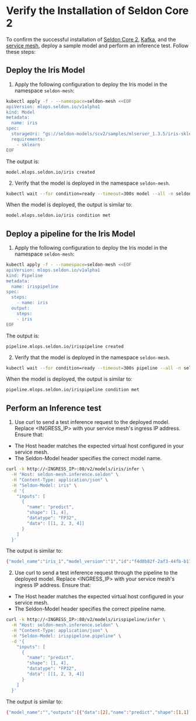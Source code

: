 # Verify the Installation of Seldon Core 2

To confirm the successful installation of [Seldon Core 2](/docs-gb/installation/production-environment/README.md), [Kafka](/docs-gb/installation/production-environment/kafka/), and the [service mesh](/docs-gb/installation/production-environment/ingress-controller/istio.md), deploy a sample model and perform an inference test. Follow these steps:

## Deploy the Iris Model

1. Apply the following configuration to deploy the Iris model in the namespace `seldon-mesh`:

```bash
kubectl apply -f - --namespace=seldon-mesh <<EOF
apiVersion: mlops.seldon.io/v1alpha1
kind: Model
metadata:
  name: iris
spec:
  storageUri: "gs://seldon-models/scv2/samples/mlserver_1.3.5/iris-sklearn"
  requirements:
    - sklearn
EOF

```
The output is:
```
model.mlops.seldon.io/iris created
```
2. Verify that the model is deployed in the namespace `seldon-mesh`.
 ```bash
 kubectl wait --for condition=ready --timeout=300s model --all -n seldon-mesh
 ```
 When the model is deployed, the output is similar to:
 ```bash
 model.mlops.seldon.io/iris condition met
 ```  
## Deploy a pipeline for the Iris Model

1. Apply the following configuration to deploy the Iris model in the namespace `seldon-mesh`:

```bash
kubectl apply -f - --namespace=seldon-mesh <<EOF
apiVersion: mlops.seldon.io/v1alpha1
kind: Pipeline
metadata:
  name: irispipeline
spec:
  steps:
    - name: iris
  output:
    steps:
    - iris
EOF
```
The output is:
```
pipeline.mlops.seldon.io/irispipeline created
```
2. Verify that the model is deployed in the namespace `seldon-mesh`.
 ```bash
 kubectl wait --for condition=ready --timeout=300s pipeline --all -n seldon-mesh
 ```
 When the model is deployed, the output is similar to:
 ```bash
 pipeline.mlops.seldon.io/irispipeline condition met
 ``` 

## Perform an Inference test

1. Use curl to send a test inference request to the deployed model. Replace <INGRESS_IP> with your service mesh's ingress IP address.
Ensure that:
* The Host header matches the expected virtual host configured in your service mesh.
* The Seldon-Model header specifies the correct model name.

```bash
curl -k http://<INGRESS_IP>:80/v2/models/iris/infer \
  -H "Host: seldon-mesh.inference.seldon" \
  -H "Content-Type: application/json" \
  -H "Seldon-Model: iris" \
  -d '{
    "inputs": [
      {
        "name": "predict",
        "shape": [1, 4],
        "datatype": "FP32",
        "data": [[1, 2, 3, 4]]
      }
    ]
  }'
```

The output is similar to:
```bash
{"model_name":"iris_1","model_version":"1","id":"f4d8b82f-2af3-44fb-b115-60a269cbfa5e","parameters":{},"outputs":[{"name":"predict","shape":[1,1],"datatype":"INT64","parameters":{"content_type":"np"},"data":[2]}]}
```
2. Use curl to send a test inference request through the pipeline to the deployed model. Replace <INGRESS_IP> with your service mesh's ingress IP address.
Ensure that:
* The Host header matches the expected virtual host configured in your service mesh.
* The Seldon-Model header specifies the correct pipeline name.

```bash
curl -k http://<INGRESS_IP>:80/v2/models/irispipeline/infer \
  -H "Host: seldon-mesh.inference.seldon" \
  -H "Content-Type: application/json" \
  -H "Seldon-Model: irispipeline.pipeline" \
  -d '{
    "inputs": [
      {
        "name": "predict",
        "shape": [1, 4],
        "datatype": "FP32",
        "data": [[1, 2, 3, 4]]
      }
    ]
  }'
```

The output is similar to:
```bash
{"model_name":"","outputs":[{"data":[2],"name":"predict","shape":[1,1],"datatype":"INT64","parameters":{"content_type":"np"}}]}
```  


